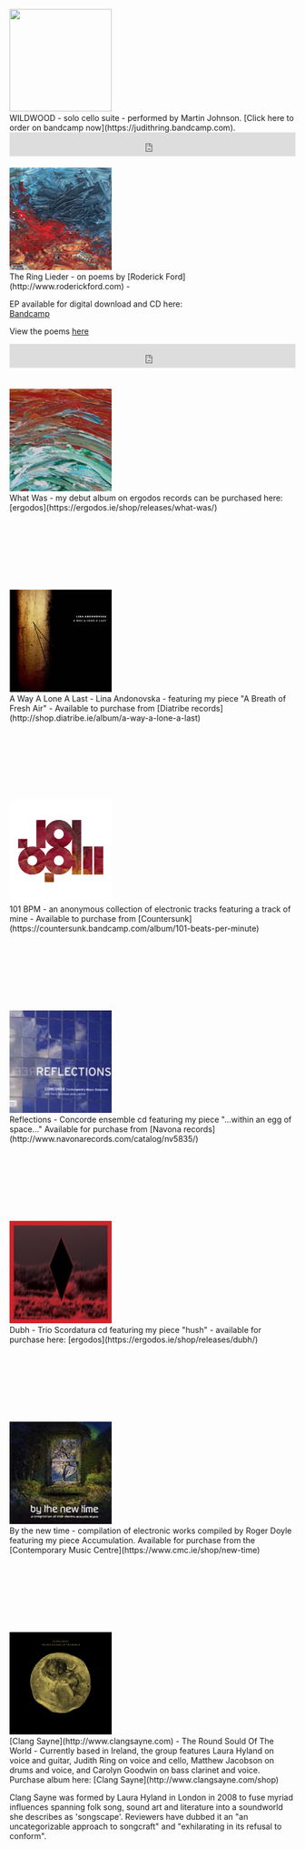 
<br>
<div class="photo-with-credit">
  <img src="/assets/img/Wildwood_cover.jpg" width="180" height="180">
</div>
<div markdown="1" style="display:table-cell">
WILDWOOD - solo cello suite - performed by Martin Johnson. [Click here to order on bandcamp now](https://judithring.bandcamp.com). 
</div><iframe style="border: 0; width: 100%; height: 42px;" src="https://bandcamp.com/EmbeddedPlayer/album=1916284181/size=small/bgcol=ffffff/linkcol=2ebd35/transparent=true/" seamless><a href="https://judithring.bandcamp.com/album/wildwood">WILDWOOD by Judith Ring</a></iframe>
<br>
<br>
<div class="photo-with-credit">
  <img src="/assets/img/theringlieder.jpg" width="180" height="180">
</div>
<div markdown="1" style="display:table-cell">
The Ring Lieder - on poems by [Roderick Ford](http://www.roderickford.com) - 

EP available for digital download and CD here:
<br> [Bandcamp](http://judithring.bandcamp.com/album/the-ring-lieder)


View the poems [here](poems) 
</div>
<iframe style="border: 0; width: 100%; height: 42px;" src="https://bandcamp.com/EmbeddedPlayer/album=1050878833/size=small/bgcol=ffffff/linkcol=63b2cc/transparent=true/" seamless><a href="https://judithring.bandcamp.com/album/the-ring-lieder">The Ring Lieder by Judith Ring</a></iframe>
<br>
<br>
<br>

<div class="photo-with-credit">
  <img src="/assets/img/whatwas.jpg" width="180" height="180">
</div>What Was - my debut album on ergodos records can be purchased here: [ergodos](https://ergodos.ie/shop/releases/what-was/)
<br>
<br>
<br>
<br>
<br>
<br>
<br>
<br>
<br>


<div class="photo-with-credit">
  <img src="/assets/img/a_way_a_lone_a_last_small.jpg" width="180" height="180">
</div> A Way A Lone A Last - Lina Andonovska - featuring my piece "A Breath of Fresh Air" - Available to purchase from [Diatribe records](http://shop.diatribe.ie/album/a-way-a-lone-a-last)
<br>
<br>
<br>
<br>
<br>
<br>
<br>
<br>
<br>

<div class="photo-with-credit">
  <img src="/assets/img/101BPM.jpg" width="180" height="180">
</div> 101 BPM - an anonymous collection of electronic tracks featuring a track of mine - Available to purchase from [Countersunk](https://countersunk.bandcamp.com/album/101-beats-per-minute)
<br>
<br>
<br>
<br>
<br>
<br>
<br>
<br>
<br>

<div class="photo-with-credit">
  <img src="/assets/img/reflections.jpg" width="180" height="180">
</div>Reflections - Concorde ensemble cd featuring my piece "...within an egg of space..." Available for purchase from [Navona records](http://www.navonarecords.com/catalog/nv5835/)
<br>
<br>
<br>
<br>
<br>
<br>
<br>
<br>
<br>



<div class="photo-with-credit">
  <img src="/assets/img/dubh.jpg" width="180" height="180">
</div>Dubh - Trio Scordatura cd featuring my piece "hush" - available for purchase here: [ergodos](https://ergodos.ie/shop/releases/dubh/)
<br>
<br>
<br>
<br>
<br>
<br>
<br>
<br>
<br>



<div class="photo-with-credit">
  <img src="/assets/img/bythenewtime.jpg" width="180" height="180">
</div>By the new time - compilation of electronic works compiled by Roger Doyle featuring my piece Accumulation. Available for purchase from the [Contemporary Music Centre](https://www.cmc.ie/shop/new-time)
<br>
<br>
<br>
<br>
<br>
<br>
<br>
<br>
<br>



<div class="photo-with-credit">
  <img src="/assets/img/clangsayne.jpg" width="180" height="180">
  </div>[Clang Sayne](http://www.clangsayne.com) - The Round Sould Of The World - Currently based in Ireland, the group features Laura Hyland on voice and guitar, Judith Ring on voice and cello, Matthew Jacobson on drums and voice, and Carolyn Goodwin on bass clarinet and voice. Purchase album here: [Clang Sayne](http://www.clangsayne.com/shop)
  
  Clang Sayne was formed by Laura Hyland in London in 2008 to fuse myriad influences spanning folk song, sound art and literature into a soundworld she describes as 'songscape'. Reviewers have dubbed it an "an uncategorizable approach to songcraft" and "exhilarating in its refusal to conform".


